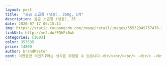 ```yaml
---
layout: post 
title:  "곰곰 소곱창 (냉동), 350g, 1개" 
description: 곰곰 소곱창 (냉동), 35 ..
date: 2020-07-17 06:15:14 
img: https://static.coupangcdn.com/image/retail/images/55532949757476-3435f14b-868d-4979-8e48-3eb158bfbb8a.bin 
linkUrl: http://me2.do/FQhFi0wh 
categories: [1003] 
color: 353535 
price: 14800 
author: brandMaster 
cont: 이만큼만 먹겠지?라는 생각은 위험할 수 있습니다.<br/><br/><br/> -<br/> -<br/>곰곰 소곱창은 그런게 없고 구수한 냄새와 맛만이 있습니다.<br/><br/>곱 있는 곱창 안 드신다면서... <br/>.<br/><br/>곱도 그렇습니다.<br/> 거부감이 전혀 없었습니다.<br/><br/>곱도 적당히 잇구<br/>곱이 나오는 곱창들에서 특유의 냄새가 있어서 안 먹었는데<br/>곱있는 곱창 안 드시는 분들에게도 잘 맞나 봅니다.<br/><br/>곱창에 소주에 볶음밥까지<br/>곱창을 먹고 싶은데 같이 먹을 사람이 안 먹던 사람이라도<br/>굉장히 깔끔하게 곱창만 뭉쳐있었기에 와하며 절로 감탄이 나왔습니다.<br/><br/>그것도 냉동곱창이다 생각하면 굉장히 착한 제품입니다^^<br/>그것도 다른데보다 싸다 하며 먹엇는데요<br/>그게 소든 돼지든 마찬가지였습니다.<br/> 정말, 안 드셨으면서, 왜, 이번에는 드셨을까요.<br/><br/>그냥 저냥 집에서 먹기는 좋습니다! 소스 양도 충분해요ㅎㅎ<br/> 
---
```

 